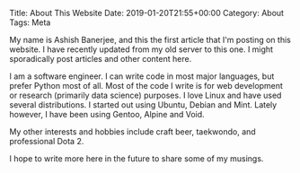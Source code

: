 Title: About This Website
Date: 2019-01-20T21:55+00:00
Category: About
Tags: Meta

My name is Ashish Banerjee, and this the first article that I'm posting on this
website. I have recently updated from my old server to this one. I might
sporadically post articles and other content here.

I am a software engineer. I can write code in most major languages, but prefer
Python most of all. Most of the code I write is for web development or research
(primarily data science) purposes. I love Linux and have used several
distributions. I started out using Ubuntu, Debian and Mint. Lately however, I
have been using Gentoo, Alpine and Void.

My other interests and hobbies include craft beer, taekwondo, and professional
Dota 2.

I hope to write more here in the future to share some of my musings.
